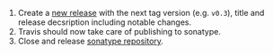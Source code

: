 1. Create a [new release](https://github.com/akka/akka-stream-contrib/releases/new) with the next tag version (e.g. `v0.3`), title and release decsription including notable changes.
1. Travis should now take care of publishing to sonatype.
1. Close and release [sonatype repository](https://oss.sonatype.org/).
